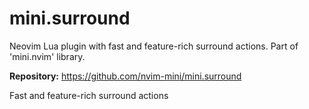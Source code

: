 # mini.surround

Neovim Lua plugin with fast and feature-rich surround actions. Part of 'mini.nvim' library.

**Repository:** <https://github.com/nvim-mini/mini.surround>

Fast and feature-rich surround actions
